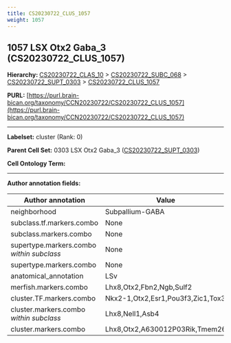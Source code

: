 ```yaml
---
title: CS20230722_CLUS_1057
weight: 1057
---
```

## 1057 LSX Otx2 Gaba_3 (CS20230722_CLUS_1057)
<b>Hierarchy: </b>
[CS20230722_CLAS_10](../CS20230722_CLAS_10) >
[CS20230722_SUBC_068](../CS20230722_SUBC_068) >
[CS20230722_SUPT_0303](../CS20230722_SUPT_0303) >
[CS20230722_CLUS_1057](../CS20230722_CLUS_1057)

**PURL:** [https://purl.brain-bican.org/taxonomy/CCN20230722/CS20230722_CLUS_1057](https://purl.brain-bican.org/taxonomy/CCN20230722/CS20230722_CLUS_1057)

---


**Labelset:** cluster (Rank: 0)

**Parent Cell Set:** 0303 LSX Otx2 Gaba_3 ([CS20230722_SUPT_0303](../CS20230722_SUPT_0303))



**Cell Ontology Term:** 

[MARKER GENES.]: #


---

[TRANSFERRED ANNOTATIONS.]: #


[AUTHOR ANNOTATION FIELDS.]: #


**Author annotation fields:**

| Author annotation | Value |
|-------------------|-------|
|neighborhood|Subpallium-GABA|
|subclass.tf.markers.combo|None|
|subclass.markers.combo|None|
|supertype.markers.combo _within subclass_|None|
|supertype.markers.combo|None|
|anatomical_annotation|LSv|
|merfish.markers.combo|Lhx8,Otx2,Fbn2,Ngb,Sulf2|
|cluster.TF.markers.combo|Nkx2-1,Otx2,Esr1,Pou3f3,Zic1,Tox3|
|cluster.markers.combo _within subclass_|Lhx8,Nell1,Asb4|
|cluster.markers.combo|Lhx8,Otx2,A630012P03Rik,Tmem26|

